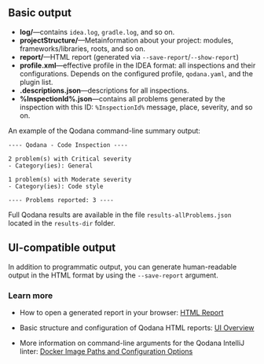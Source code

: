 [//]: # (title: Qodana IntelliJ Output Formats)

## Basic output

- **log/**&mdash;contains  `idea.log`, `gradle.log`, and so on.
- **projectStructure/**&mdash;Metainformation about your project: modules, frameworks/libraries, roots, and so on.
- **report/**&mdash;HTML report (generated via `--save-report`/`--show-report`)
- **profile.xml**&mdash;effective profile in the IDEA format: all inspections and their configurations. Depends on the configured profile, `qodana.yaml`, and the plugin list.
- **.descriptions.json**&mdash;descriptions for all inspections.
- **%InspectionId%.json**&mdash;contains all problems generated by the inspection with this ID: `%InspectionId%` message, place, severity, and so on.

An example of the Qodana command-line summary output:
```shell
---- Qodana - Code Inspection ----

2 problem(s) with Critical severity
- Category(ies): General

1 problem(s) with Moderate severity
- Category(ies): Code style

---- Problems reported: 3 ----
```
Full Qodana results are available in the file `results-allProblems.json` located in the `results-dir` folder.

## UI-compatible output

In addition to programmatic output, you can generate human-readable output in the HTML format by using the `--save-report` argument.

### Learn more

* How to open a generated report in your browser: [HTML Report](html-report.md)

* Basic structure and configuration of Qodana HTML reports: [UI Overview](ui-overview.md)

* More information on command-line arguments for the Qodana IntelliJ linter: [Docker Image Paths and Configuration Options](qodana-docker-techs.md)
